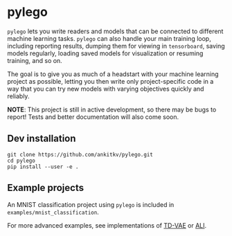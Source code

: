 # pylego

`pylego` lets you write readers and models that can be connected to different machine learning tasks. `pylego` can also handle your main training loop, including reporting results, dumping them for viewing in `tensorboard`, saving models regularly, loading saved models for visualization or resuming training, and so on.

The goal is to give you as much of a headstart with your machine learning project as possible, letting you then write only project-specific code in a way that you can try new models with varying objectives quickly and reliably.

**NOTE**: This project is still in active development, so there may be bugs to report! Tests and better documentation will also come soon.

## Dev installation
```
git clone https://github.com/ankitkv/pylego.git
cd pylego
pip install --user -e .
```

## Example projects

An MNIST classification project using `pylego` is included in `examples/mnist_classification`.

For more advanced examples, see implementations of [TD-VAE][1] or [ALI][2].

[1]: https://github.com/ankitkv/TD-VAE
[2]: https://github.com/ankitkv/ALI
